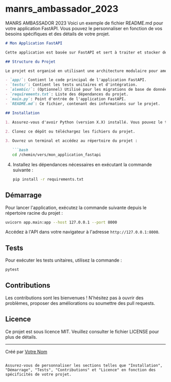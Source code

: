 # manrs_ambassador_2023
MANRS AMBASSADOR 2023
Voici un exemple de fichier README.md pour votre application FastAPI. Vous pouvez le personnaliser en fonction de vos besoins spécifiques et des détails de votre projet.

```markdown
# Mon Application FastAPI

Cette application est basée sur FastAPI et sert à traiter et stocker des données liées aux organisations ASN. Elle télécharge un fichier de données spécifique, extrait les informations et les enregistre dans une base de données SQLite.

## Structure du Projet

Le projet est organisé en utilisant une architecture modulaire pour améliorer la lisibilité et la maintenabilité du code. Voici une brève description des principaux dossiers et fichiers :

- `app/`: Contient le code principal de l'application FastAPI.
- `tests/`: Contient les tests unitaires et d'intégration.
- `alembic/`: (Optionnel) Utilisé pour les migrations de base de données avec Alembic.
- `requirements.txt`: Liste des dépendances du projet.
- `main.py`: Point d'entrée de l'application FastAPI.
- `README.md`: Ce fichier, contenant des informations sur le projet.

## Installation

1. Assurez-vous d'avoir Python (version X.X) installé. Vous pouvez le télécharger à partir du site officiel : https://www.python.org/downloads/
   
2. Clonez ce dépôt ou téléchargez les fichiers du projet.

3. Ouvrez un terminal et accédez au répertoire du projet :

   ```bash
   cd /chemin/vers/mon_application_fastapi
   ```

4. Installez les dépendances nécessaires en exécutant la commande suivante :

   ```bash
   pip install -r requirements.txt
   ```

## Démarrage

Pour lancer l'application, exécutez la commande suivante depuis le répertoire racine du projet :

```bash
uvicorn app.main:app --host 127.0.0.1 --port 8000
```

Accédez à l'API dans votre navigateur à l'adresse `http://127.0.0.1:8000`.

## Tests

Pour exécuter les tests unitaires, utilisez la commande :

```bash
pytest
```

## Contributions

Les contributions sont les bienvenues ! N'hésitez pas à ouvrir des problèmes, proposer des améliorations ou soumettre des pull requests.

## Licence

Ce projet est sous licence MIT. Veuillez consulter le fichier LICENSE pour plus de détails.

---

Créé par [Votre Nom](https://github.com/votre_nom)
```

Assurez-vous de personnaliser les sections telles que "Installation", "Démarrage", "Tests", "Contributions" et "Licence" en fonction des spécificités de votre projet.
